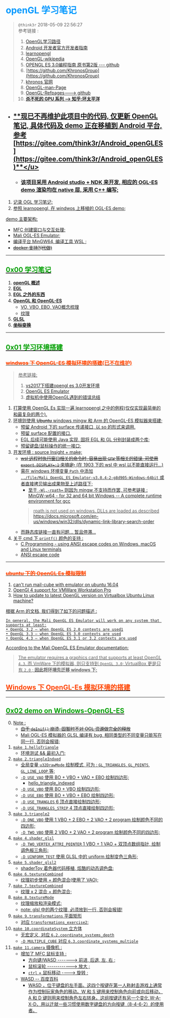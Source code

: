 # <font color=#0099ff> **openGL 学习笔记** </font>

> `@think3r` 2018-05-09 22:56:27 <br>
> 参考链接 :
> 1. [OpenGL学习路径](https://cstsinghua.github.io/2018/07/12/openGL%E5%AD%A6%E4%B9%A0%E8%B7%AF%E5%BE%84/)
> 2. [Android 开发者官方开发者指南](https://developer.android.google.cn/guide?hl=zh_cn)
> 3. [learnopengl](https://learnopengl-cn.github.io/) 
> 4. [OpenGL-wikipedia](https://zh.wikipedia.org/wiki/OpenGL)
> 5. [OPENGL ES 3.0编程指南  原书第2版 --- github](https://github.com/danginsburg/OpenGL-ES3-book)
> 6. [https://github.com/KhronosGroup](https://github.com/KhronosGroup)
> 7. [khronos 官网](https://www.khronos.org/registry/EGL/)
> 8. [OpenGL-man-Page](https://www.khronos.org/registry/EGL/sdk/docs/man/)
> 9. [OpenGL-Refpages---> github](https://github.com/KhronosGroup/OpenGL-Refpages)
> 10. [**杀不死的 GPU 系列 --> 知乎:环太平洋**](https://zhuanlan.zhihu.com/p/43573883)

- ## <u>**现已不再维护此项目中的代码, 仅更新 OpenGL 笔记, 具体代码及 demo 正在移植到 Android 平台, 参考 [https://gitee.com/think3r/Android_openGLES](https://gitee.com/think3r/Android_openGLES)**</u>
  - ### 该项目采用 Android studio + NDK 来开发, 相应的 OGL-ES demo 渲染均在 native 层, 采用 C++ 编写;


1. 记录 OGL 学习笔记;
2. 参照 learnopengl, 在 windwos 上移植的 OGL-ES demo;

demo 主要架构:

- MFC 创建窗口与交互处理;
- Mali OGL-ES Emulator;
- 编译平台 MinGW64,  编译工具 WSL ;
- ~~docker 支持?(代做)~~

---

## <font color=#009A000> 0x00 学习笔记 </font>

1. [**openGL 概述**](./note/openGL概述.md)
2. [**EGL**](./note/EGL.md)
3. [**EGL 之外的东西**](./note/EGL之外的东西.md)
4. [**OpenGL 和 OpenGL-ES**](./note/openGL和openGL-ES.md)
   - [VO, VBO, EBO, VAO概念梳理](./note/openGL_vbo_ebo_vao.md)
   - [纹理](./note/纹理.md)
5. [**GLSL**](./note/GLSL.md)
6. ~~[**坐标变换**](./note/坐标变换.md)~~

---

## <font color=#009A000> 0x01 学习环境搭建 </font>

### <font color=#FF4500> ~~**windwos 下 OpenGL-ES 模拟环境的搭建**~~(已不在维护) </font>

> 参考链接:
> 1. [vs2017下搭建opengl es 3.0开发环境](https://blog.csdn.net/brahmsjiang/article/details/78572141)
> 2. [OpenGL ES Emulator](https://developer.arm.com/tools-and-software/graphics-and-gaming/opengl-es-emulator/downloads)
> 3. [虚拟机中使用OpenGL遇到的错误总结 ](https://blog.csdn.net/qq_37996632/article/details/100329045)

1. 打算使用 OpenGL Es 实现一遍 learnopengl 之中的例程(仅仅实现最简单的和最复杂的两个).
2. 环境则使用 ~~Ubuntu~~ windows mingw 和 Arm 的 OpenGL-ES 模拟器来搭建;
   - 预留 Android 下的 surface 传递接口, 以 so 的形式来调用.
   - 预留 surface 配置的接口.
   - EGL 后续可能使用 Java 实现, 固将 EGL 和 GL 分别封装成两个库;
   - 预留键盘/鼠标操作的统一接口;
3. 开发环境 : source Insight + make;
   - ~~wsl 远程时执行窗口相关的命令时, 容易出现 `GFW` 等相关的错误, 可使用 `export DISPLAY=:1` 来搞定;~~ (在 1903 下的 wsl 中 wsl 以不能直接运行...)
   - 需在 windows 环境变量 `Path` 中添加 `../file/Mali_OpenGL_ES_Emulator-v3.0.4-2-g8d905-Windows-64bit` 或者直接拷贝输出成果物至上述路径下;
     - 至于 `-Wl,-rpath=` 则因为 mingw 不支持而作罢, 可参考链接 : [MinGW-w64 - for 32 and 64 bit Windows -- A complete runtime environment for gcc](https://sourceforge.net/p/mingw-w64/support-requests/153/)
     > rpath is not used on windows. DLLs are loaded as described https://docs.microsoft.com/en-us/windows/win32/dlls/dynamic-link-library-search-order 
   - 而静态库链接一直有问题... 暂且停滞...
4. 关于 cmd 下 `printf()` 颜色的支持 :
   - [C Programming - using ANSI escape codes on Windows, macOS and Linux terminals](https://solarianprogrammer.com/2019/04/08/c-programming-ansi-escape-codes-windows-macos-linux-terminals/)
   - [ANSI escape code](https://en.wikipedia.org/wiki/ANSI_escape_code#DOS_and_Windows)

---

### <font color=#FF4500> ~~ubuntu 下的 OpenGL Es 模拟限制~~ </font>

1. [can't run mail-cube with emulator on ubuntu 16.04](https://community.arm.com/developer/tools-software/graphics/f/discussions/6875/can-t-run-mail-cube-with-emulator-on-ubuntu-16-04)
2. [OpenGl 4 support for VMWare Workstation Pro](https://communities.vmware.com/thread/553334)
3. [How to update to latest OpenGL version on Virtualbox Ubuntu Linux machine?](https://askubuntu.com/questions/858407/how-to-update-to-latest-opengl-version-on-virtualbox-ubuntu-linux-machine)

根据 Arm 的文档, 我们得到了如下的问题描述 :

```text
In general, the Mali OpenGL ES Emulator will work on any system that supports at least:
• OpenGL 3.2 – when OpenGL ES 2.0 contexts are used1
• OpenGL 3.3 – when OpenGL ES 3.0 contexts are used
• OpenGL 4.3 – when OpenGL ES 3.1 or 3.2 contexts are used
```

 According to the Mali OpenGL ES Emulator documentation:
>The emulator requires a graphics card that supports at least OpenGL `4.3`.
而 VmWare 下的模拟器, 则只支持到 `OpenGL 3.0`; VirtualBox 更是只有 `2.0` ; <u>**因此将环境先迁移 windows 下;**</u>

## <font color=#FF4500> **Windows 下 OpenGL-Es 模拟环境的搭建** </font>


---

## <font color=#009A000> 0x02 demo on Windows-OpenGL-ES </font>

0. Note :
   - ~~由于 `deInif()` 崩溃, 固暂时不对 OGL 资源做完全的释放~~
   - Mali OGL-ES 模拟器的 GLSL 编译有 bug, 相同类型的不同变量只能写在同一行, 否则会报错;
1. `make 1.helloTriangle`
   - 环境测试 && 最初入门;
2. `make 2.triangleIndxed`
   - 全局变量 `u32DrawMode` 绘制模式, 可为 : `GL_TRIANGLES`, `GL_POINTS`, `GL_LINE_LOOP` 等;
   - `-D USE_VAO` 使用 <u>BO + VBO + VAO + EBO</u> 绘制四边形;
     - hello_triangle_indexed
   - `-D USE_VBO` 使用 <u>BO + VBO</u>  绘制四边形;
   - `-D USE_EBO` 使用 <u>BO + VBO + EBO</u> 绘制四边形;
   - `-D USE_TRANGLES` 6 顶点直接绘制四边形;
   - `-D USE_TRANGLES_STRIP` 4 顶点直接绘制四边形;
3. `make 3.triangle2`
   - `-D ONE_VBO` 使用 <u>1 VBO + 2 EBO + 2 VAO + 2 program</u> 绘制颜色不同的四边形;
   - `-D TWO_VBO` 使用 <u>2 VBO + 2 VAO + 2 program</u> 绘制颜色不同的四边形;
4. `make 4.shader_glsl`
   - `-D TWO_VERTEX_ATTRI_POINTER` 1 VBO + 1 VAO + 双顶点数组指针, 绘制调色板三角形;
   - `-D UINFORM_TEST` 使用 GLSL 中的 uniform 绘制变色三角形;
5. `make 5.shader_glsl2`
   - shaderToy 着色器代码移植, 炫酷的动态调色盘;
6. `make 6.textureCombined`
   - 纹理初步使用 + 颜色混合(使用了 VAO);
7. `make 7.textureCombined`
   - 纹理 x 2 混合 + 颜色混合;
8. `make 8.textureMode`
   - 纹理缩放和渲染模式;
   - <u>note: glsl 中的两个纹理, 必须放到一行, 否则会报错!</u>
9. `make 9.transFormations` 平面矩形
   - 对应 `transformations_exercise2`;
10. `make 10.coordinateSystem` 立方体
    - 无宏定义, 对应 `6.2.coordinate_systems_depth`
    - `-D MULTIPLE_CUBE` 对应 `6.3.coordinate_systems_multiple`
11. `make 11.camera` 摄像机 :
    - 增加了 MFC 鼠标支持 :
      - 方向键/WASD -------> 前进, 后退, 左, 右 ;
      - 鼠标滚轮 ------------> 放大 ;
      - `ctrl` + 鼠标移动 ----> 旋转 ;
    - [WASD -- 百度百科](https://baike.baidu.com/item/WASD/105282)
      - WASD ，位于键盘的左手面。这四个按键在第一人称射击游戏上通常作为控制玩家角色的移动。W 和 S 键用来控制角色向前或向后移动， A 和 D 键则用来控制角色左右转身。这组按键还有另一个变化 W-A-X-D，用以迁就一些习惯使用数字键盘的方向按键（8-4-6-2）的使用者。
